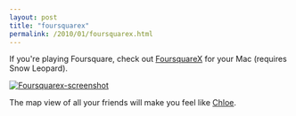 ```yaml
---
layout: post
title: "foursquarex"
permalink: /2010/01/foursquarex.html
---
```


<p>If you're playing Foursquare, check out <a href="http://codebutler.github.com/foursquarex/">FoursquareX</a> for your Mac (requires Snow Leopard).</p>

<p><a href="http://codebutler.github.com/foursquarex/"><img class="asset  asset-image at-xid-6a00d8341c4f5f53ef0120a7e83746970b" alt="Foursquarex-screenshot" src="https://sippey.typepad.com/.a/6a00d8341c4f5f53ef0120a7e83746970b-500wi"  /></a> </p>

<p>The map view of all your friends will make you feel like <a href="http://24.wikia.com/wiki/Quote:Chloe_O'Brian">Chloe</a>.</p>



